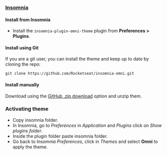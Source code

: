 ### [Insomnia](http://insomnia.rest)

#### Install from Insomnia

- Install the `insomnia-plugin-omni-theme` plugin from **Preferences > Plugins**.

#### Install using Git

If you are a git user, you can install the theme and keep up to date by cloning the repo:<br>

```
git clone https://github.com/Rocketseat/insomnia-omni.git
```

#### Install manually

Download using the [GitHub .zip download](https://github.com/Rocketseat/insomnia-omni/archive/master.zip) option and unzip them.

### Activating theme

- Copy insomnia folder.
- In Insomnia, go to *Preferences* in *Application* and *Plugins* click on *Show plugins folder*.
- Inside the plugin folder paste insomnia folder.
- Go back to *Insomnia Preferences*, click in *Themes* and select **Omni** to apply the theme.
